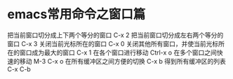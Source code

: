 # emacs常用命令之窗口篇

把当前窗口切分成上下两个等分的窗口
	C-x 2
把当前窗口切分成左右两个等分的窗口
	C-x 3
关闭当前光标所在的窗口
	C-x 0
关闭其他所有窗口，并使当前光标所在的窗口成为最大的窗口
	C-x 1
在各个窗口进行移动
	Ctrl-x o
在多个窗口之间快速的移动
	M-3 C-x o
在所有缓冲区之间方便的切换
	C-x b
得到所有缓冲区的列表
	C-x C-b
